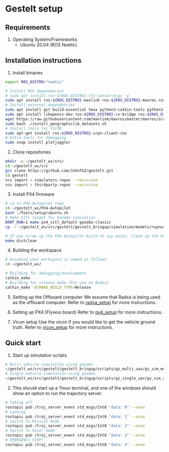 # Gestelt setup

## Requirements
1. Operating System/Frameworks
    - Ubuntu 20.04 (ROS Noetic)

## Installation instructions

1. Install binaries
```bash 
export ROS_DISTRO="noetic"

# Install ROS dependencies
# sudo apt install ros-${ROS_DISTRO}-tf2-sensor-msgs -y
sudo apt install ros-${ROS_DISTRO}-mavlink ros-${ROS_DISTRO}-mavros ros-${ROS_DISTRO}-mavros-msgs ros-${ROS_DISTRO}-mavros-extras -y
# Install external dependencies
sudo apt install git build-essential tmux python3-catkin-tools python3-vcstool xmlstarlet -y
sudo apt install libopencv-dev ros-${ROS_DISTRO}-cv-bridge ros-${ROS_DISTRO}-pcl-ros libeigen3-dev libgoogle-glog-dev -y
wget https://raw.githubusercontent.com/mavlink/mavros/master/mavros/scripts/install_geographiclib_datasets.sh
sudo bash ./install_geographiclib_datasets.sh
# Install tools for VICON 
sudo apt-get install ros-${ROS_DISTRO}-vrpn-client-ros
# Extra tools for debugging
sudo snap install plotjuggler
```

2. Clone repositories
```bash
mkdir -p ~/gestelt_ws/src/
cd ~/gestelt_ws/src
git clone https://github.com/JohnTGZ/gestelt.git
cd gestelt
vcs import < simulators.repos --recursive
vcs import < thirdparty.repos --recursive
```

3. Install PX4 firmware
```bash
# cd to PX4-Autopilot repo
cd ~/gestelt_ws/PX4-Autopilot
bash ./Tools/setup/ubuntu.sh 
# Make SITL target for Gazebo simulation
DONT_RUN=1 make px4_sitl_default gazebo-classic
cp -r ~/gestelt_ws/src/gestelt/gestelt_bringup/simulation/models/raynor ~/gestelt_ws/PX4-Autopilot/Tools/simulation/gazebo-classic/sitl_gazebo-classic/models/

# IF you screw up the PX4 Autopilot build at any point, clean up the build files via the following command:
make distclean
```

4. Building the workspace
```bash
# Assuming your workspace is named as follows
cd ~/gestelt_ws/

# Building for debugging/development
catkin_make 
# Building for release mode (For use on Radxa)
catkin_make -DCMAKE_BUILD_TYPE=Release
```

5. Setting up the Offboard computer
We assume that Radxa is being used as the offboard computer. Refer to [radxa_setup](./radxa_setup.md) for more instructions.

6. Setting up PX4 (Flywoo board)
Refer to [px4_setup](./px4_setup.md) for more instructions.

7. Vicon setup
Use the vicon if you would like to get the vehicle ground truth. Refer to [vicon_setup](./vicon_setup.md) for more instructions.

## Quick start
1. Start up simulation scripts
```bash
# Multi vehicle simulation using gazebo
~/gestelt_ws/src/gestelt/gestelt_bringup/scripts/gz_multi_uav/gz_sim_multi_uav.sh
# Single vehicle simulation using gazebo
~/gestelt_ws/src/gestelt/gestelt_bringup/scripts/gz_single_uav/gz_sim_single_uav.sh

```
2. This should start up a Tmux terminal, and one of the windows should show an option to run the trajectory server.

```bash
# Taking off
rostopic pub /traj_server_event std_msgs/Int8 "data: 0" --once
# Landing
rostopic pub /traj_server_event std_msgs/Int8 "data: 1" --once
# Switch to Mission mode
rostopic pub /traj_server_event std_msgs/Int8 "data: 2" --once
# Switch to hover mode
rostopic pub /traj_server_event std_msgs/Int8 "data: 3" --once
# EMERGENCY STOP!
rostopic pub /traj_server_event std_msgs/Int8 "data: 4" --once
```
